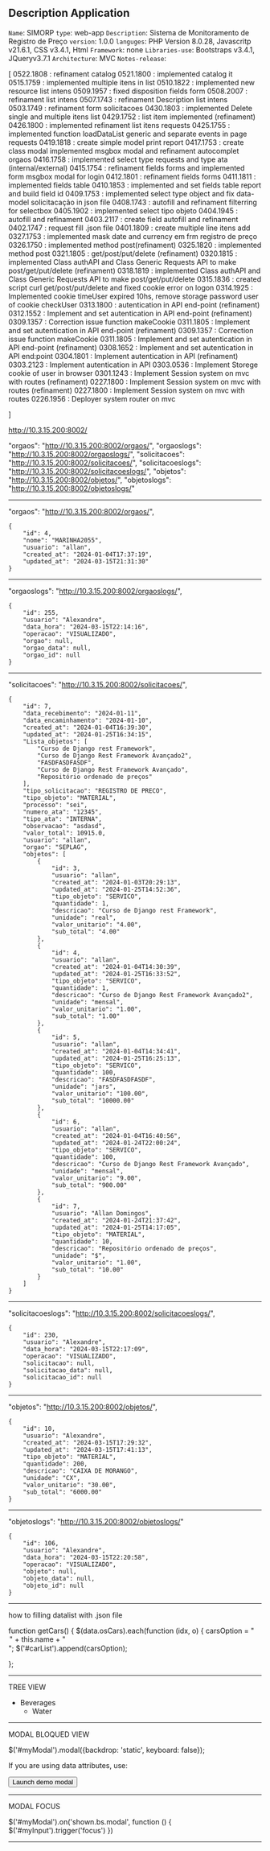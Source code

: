 ## Description Application

`Name`: SIMORP
`type`: web-app
`Description`: Sistema de Monitoramento de Registro de Preço
`version`: 1.0.0
`languges`: PHP Version 8.0.28, Javascritp v21.6.1, CSS v3.4.1, Html
`Framework`: none
`Libraries-use`: Bootstraps v3.4.1, JQueryv3.7.1
`Architecture`: MVC
`Notes-release`:

[
0522.1808 : refinament catalog
0521.1800 : implemented catalog it
0515.1759 : implemented multiple itens in list
0510.1822 : implemented new resource list intens
0509.1957 : fixed disposition fields form
0508.2007 : refinament list intens
0507.1743 : refinament Description list intens
0503.1749 : refinament form solicitacoes
0430.1803 : implemented Delete single and multiple itens list
0429.1752 : list item implemented (refinament)
0426.1800 : implemented refinament list itens requests
0425.1755 : implemented function loadDataList generic and separate events in page requests
0419.1818 : create simple model print report
0417.1753 : create class modal implemented msgbox modal and refinament autocomplet orgaos
0416.1758 : implemented select type requests and type ata (internal/external)
0415.1754 : refinament fields forms and implemented form msgbox modal for login
0412.1801 : refinament fields forms 
0411.1811 : implemented fields table
0410.1853 : implemented and set fields table report and build field id
0409.1753 : implemented select type object and fix data-model solicitacação in json file
0408.1743 : autofill and refinament filterring for selectbox
0405.1902 : implemented select tipo objeto
0404.1945 : autofill and refinament
0403.2117 : create field autofill and refinament
0402.1747 : request fill .json file
0401.1809 : create multiple line itens add
0327.1753 : implemented mask date and currency em frm registro de preço
0326.1750 : implemented method post(refinament)
0325.1820 : implemented method post
0321.1805 : get/post/put/delete (refinament)
0320.1815 : implemented Class authAPI and Class Generic Requests API to make post/get/put/delete (refinament)
0318.1819 : implemented Class authAPI and Class Generic Requests API to make post/get/put/delete
0315.1836 : created script curl get/post/put/delete and fixed cookie error on logon
0314.1925 : Implemented cookie timeUser expired 10hs, remove storage password user of cookie checkUser
0313.1800 : autentication in API end-point (refinament)
0312.1552 : Implement and set autentication in API end-point (refinament)
0309.1357 : Correction issue function makeCookie
0311.1805 : Implement and set autentication in API end-point (refinament)
0309.1357 : Correction issue function makeCookie
0311.1805 : Implement and set autentication in API end-point (refinament)
0308.1652 : Implement and set autentication in API end:point
0304.1801 : Implement autentication in API (refinament)
0303.2123 : Implement autentication in API
0303.0536 : Implement Storege cookie of user in browser
0301.1243 : Implement Session system on mvc with routes (refinament)
0227.1800 : Implement Session system on mvc with routes (refinament)
0227.1800 : Implement Session system on mvc with routes
0226.1956 : Deployer system router on mvc

]

http://10.3.15.200:8002/

"orgaos": "http://10.3.15.200:8002/orgaos/",
"orgaoslogs": "http://10.3.15.200:8002/orgaoslogs/",
"solicitacoes": "http://10.3.15.200:8002/solicitacoes/",
"solicitacoeslogs": "http://10.3.15.200:8002/solicitacoeslogs/",
"objetos": "http://10.3.15.200:8002/objetos/",
"objetoslogs": "http://10.3.15.200:8002/objetoslogs/"

--------------------------------------------------------------------------

"orgaos": "http://10.3.15.200:8002/orgaos/",

    {
        "id": 4,
        "nome": "MARINHA2055",
        "usuario": "allan",
        "created_at": "2024-01-04T17:37:19",
        "updated_at": "2024-03-15T21:31:30"
    }

--------------------------------------------------------------------------

"orgaoslogs": "http://10.3.15.200:8002/orgaoslogs/",

    {
        "id": 255,
        "usuario": "Alexandre",
        "data_hora": "2024-03-15T22:14:16",
        "operacao": "VISUALIZADO",
        "orgao": null,
        "orgao_data": null,
        "orgao_id": null
    }

--------------------------------------------------------------------------

"solicitacoes": "http://10.3.15.200:8002/solicitacoes/",

    {
        "id": 7,
        "data_recebimento": "2024-01-11",
        "data_encaminhamento": "2024-01-10",
        "created_at": "2024-01-04T16:39:30",
        "updated_at": "2024-01-25T16:34:15",
        "Lista_objetos": [
            "Curso de Django rest Framework",
            "Curso de Django Rest Framework Avançado2",
            "FASDFASDFASDF",
            "Curso de Django Rest Framework Avançado",
            "Repositório ordenado de preços"
        ],
        "tipo_solicitacao": "REGISTRO DE PRECO",
        "tipo_objeto": "MATERIAL",
        "processo": "sei",
        "numero_ata": "12345",
        "tipo_ata": "INTERNA",
        "observacao": "asdasd",
        "valor_total": 10915.0,
        "usuario": "allan",
        "orgao": "SEPLAG",
        "objetos": [
            {
                "id": 3,
                "usuario": "allan",
                "created_at": "2024-01-03T20:29:13",
                "updated_at": "2024-01-25T14:52:36",
                "tipo_objeto": "SERVICO",
                "quantidade": 1,
                "descricao": "Curso de Django rest Framework",
                "unidade": "real",
                "valor_unitario": "4.00",
                "sub_total": "4.00"
            },
            {
                "id": 4,
                "usuario": "allan",
                "created_at": "2024-01-04T14:30:39",
                "updated_at": "2024-01-25T16:33:52",
                "tipo_objeto": "SERVICO",
                "quantidade": 1,
                "descricao": "Curso de Django Rest Framework Avançado2",
                "unidade": "mensal",
                "valor_unitario": "1.00",
                "sub_total": "1.00"
            },
            {
                "id": 5,
                "usuario": "allan",
                "created_at": "2024-01-04T14:34:41",
                "updated_at": "2024-01-25T16:25:13",
                "tipo_objeto": "SERVICO",
                "quantidade": 100,
                "descricao": "FASDFASDFASDF",
                "unidade": "jars",
                "valor_unitario": "100.00",
                "sub_total": "10000.00"
            },
            {
                "id": 6,
                "usuario": "allan",
                "created_at": "2024-01-04T16:40:56",
                "updated_at": "2024-01-24T22:00:24",
                "tipo_objeto": "SERVICO",
                "quantidade": 100,
                "descricao": "Curso de Django Rest Framework Avançado",
                "unidade": "mensal",
                "valor_unitario": "9.00",
                "sub_total": "900.00"
            },
            {
                "id": 7,
                "usuario": "Allan Domingos",
                "created_at": "2024-01-24T21:37:42",
                "updated_at": "2024-01-25T14:17:05",
                "tipo_objeto": "MATERIAL",
                "quantidade": 10,
                "descricao": "Repositório ordenado de preços",
                "unidade": "$",
                "valor_unitario": "1.00",
                "sub_total": "10.00"
            }
        ]
    }

--------------------------------------------------------------------------

"solicitacoeslogs": "http://10.3.15.200:8002/solicitacoeslogs/",

    {
        "id": 230,
        "usuario": "Alexandre",
        "data_hora": "2024-03-15T22:17:09",
        "operacao": "VISUALIZADO",
        "solicitacao": null,
        "solicitacao_data": null,
        "solicitacao_id": null
    }

--------------------------------------------------------------------------

"objetos": "http://10.3.15.200:8002/objetos/",

    {
        "id": 10,
        "usuario": "Alexandre",
        "created_at": "2024-03-15T17:29:32",
        "updated_at": "2024-03-15T17:41:13",
        "tipo_objeto": "MATERIAL",
        "quantidade": 200,
        "descricao": "CAIXA DE MORANGO",
        "unidade": "CX",
        "valor_unitario": "30.00",
        "sub_total": "6000.00"
    }

--------------------------------------------------------------------------

"objetoslogs": "http://10.3.15.200:8002/objetoslogs/"

    {
        "id": 106,
        "usuario": "Alexandre",
        "data_hora": "2024-03-15T22:20:58",
        "operacao": "VISUALIZADO",
        "objeto": null,
        "objeto_data": null,
        "objeto_id": null
    }

--------------------------------------------------------------------------

how to filling datalist with .json file

function getCars() {
$(data.osCars).each(function (idx, o) {
carsOption = "<option value='" + this.name + "'>" + this.name + "</option>";
$('#carList').append(carsOption);

};


--------------------------------------------------------------------------

TREE VIEW 

<ul id="myUL">
  <li><span class="caret">Beverages</span>
    <ul class="nested">
      <li>Water</li>
         
   </ul>
   </li>  
</ul>

--------------------------------------------------------------------------

MODAL BLOQUED VIEW

$('#myModal').modal({backdrop: 'static', keyboard: false});

If you are using data attributes, use:

 <button data-target="#myModal" data-toggle="modal" data-backdrop="static" data-keyboard="false">
    Launch demo modal
 </button>

 --------------------------------------------------------------------------

 MODAL FOCUS

 $('#myModal').on('shown.bs.modal', function () {
  $('#myInput').trigger('focus')
})

 --------------------------------------------------------------------------